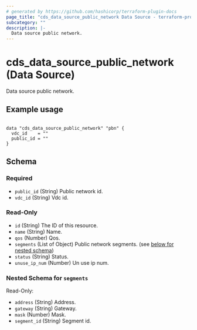 ```yaml
---
# generated by https://github.com/hashicorp/terraform-plugin-docs
page_title: "cds_data_source_public_network Data Source - terraform-provider-cds"
subcategory: ""
description: |-
  Data source public network.
---
```


# cds_data_source_public_network (Data Source)

Data source public network.

## Example usage

```hcl

data "cds_data_source_public_network" "pbn" {
  vdc_id    = ""
  public_id = ""
}

```



<!-- schema generated by tfplugindocs -->
## Schema

### Required

- `public_id` (String) Public network id.
- `vdc_id` (String) Vdc id.

### Read-Only

- `id` (String) The ID of this resource.
- `name` (String) Name.
- `qos` (Number) Qos.
- `segments` (List of Object) Public network segments. (see [below for nested schema](#nestedatt--segments))
- `status` (String) Status.
- `unuse_ip_num` (Number) Un use ip num.

<a id="nestedatt--segments"></a>
### Nested Schema for `segments`

Read-Only:

- `address` (String) Address.
- `gateway` (String) Gateway.
- `mask` (Number) Mask.
- `segment_id` (String) Segment id.
